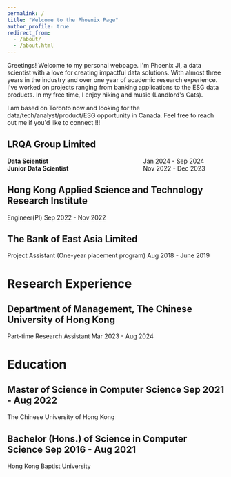 ```yaml
---
permalink: /
title: "Welcome to the Phoenix Page"
author_profile: true
redirect_from: 
  - /about/
  - /about.html
---
```


Greetings! Welcome to my personal webpage. I'm Phoenix JI, a data scientist with a love for creating impactful data solutions. With almost three years in the industry and over one year of academic research experience. I've worked on projects ranging from banking applications to the ESG data products. In my free time, I enjoy hiking and music (Landlord's Cats). 

I am based on Toronto now and looking for the data/tech/analyst/product/ESG opportunity in Canada. Feel free to reach out me if you'd like to connect !!!



## LRQA Group Limited


**Data Scientist**  &nbsp;&nbsp;&nbsp;&nbsp;&nbsp;&nbsp;&nbsp;&nbsp;&nbsp;&nbsp;&nbsp;&nbsp;&nbsp;&nbsp;&nbsp;&nbsp;&nbsp;&nbsp;&nbsp;&nbsp;&nbsp;&nbsp;&nbsp;&nbsp;&nbsp;&nbsp;&nbsp;&nbsp;&nbsp;&nbsp;&nbsp;&nbsp;&nbsp;&nbsp;&nbsp;&nbsp;&nbsp;&nbsp;&nbsp;&nbsp;&nbsp;&nbsp;&nbsp;&nbsp;&nbsp;&nbsp;&nbsp;&nbsp;&nbsp;&nbsp;&nbsp;&nbsp;&nbsp;&nbsp; 
Jan 2024 - Sep 2024
<br>
**Junior Data Scientist** &nbsp;&nbsp;&nbsp;&nbsp;&nbsp;&nbsp;&nbsp;&nbsp;&nbsp;&nbsp;&nbsp;&nbsp;&nbsp;&nbsp;&nbsp;&nbsp;&nbsp;&nbsp;&nbsp;&nbsp;&nbsp;&nbsp;&nbsp;&nbsp;&nbsp;&nbsp;&nbsp;&nbsp;&nbsp;&nbsp;&nbsp;&nbsp;&nbsp;&nbsp;&nbsp;&nbsp;&nbsp;&nbsp;&nbsp;&nbsp;&nbsp;&nbsp;
Nov 2022 - Dec 2023


## Hong Kong Applied Science and Technology Research Institute

Engineer(PI)                 Sep 2022 - Nov 2022


## The Bank of East Asia Limited
Project Assistant (One-year placement program)        Aug 2018 - June 2019


# Research Experience

## Department of Management, The Chinese University of Hong Kong

Part-time Research Assistant Mar 2023 - Aug 2024


# Education

## Master of Science in Computer Science                  Sep 2021 - Aug 2022
The Chinese University of Hong Kong       

## Bachelor (Hons.) of Science in Computer Science        Sep 2016 - Aug 2021
Hong Kong Baptist University               

